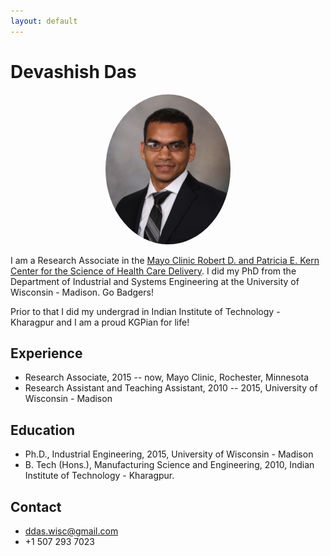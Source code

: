 ```yaml
---
layout: default
---
```


# Devashish Das

<p align="center">
  <img src="fig.png" width = "200px"  style="border-radius: 50%">
</p>

I am a Research Associate in the [Mayo Clinic Robert D. and Patricia E. Kern Center for the Science of Health Care Delivery](www.mayo.edu). I did my PhD from the Department of Industrial and Systems Engineering at the University of Wisconsin - Madison. Go Badgers!

Prior to that I did my undergrad in Indian Institute of Technology - Kharagpur and I am a proud KGPian for life!

## <i class="fa fa-cog fa-spin fa-3x fa-fw" style="font-size:1em;"></i>  Experience
* Research Associate, 2015 -- now, Mayo Clinic, Rochester, Minnesota
* Research Assistant and Teaching Assistant, 2010 -- 2015,  University of Wisconsin - Madison

## <i class="fa fa-university" style="font-size:1em;"></i> Education

* Ph.D., Industrial Engineering, 2015, University of Wisconsin - Madison
* B. Tech (Hons.), Manufacturing Science and Engineering, 2010, Indian Institute of Technology - Kharagpur.


## <i class="fa fa-address-book" style="font-size:1em;"></i> Contact

* <i class="fa fa-envelope-open" style="font-size:1em;"></i> <a href="mailto:ddas.wisc@gmail.com" target="_top">ddas.wisc@gmail.com</a>
* <i class="fa fa-phone" style="font-size:1em;"></i> +1 507 293 7023
